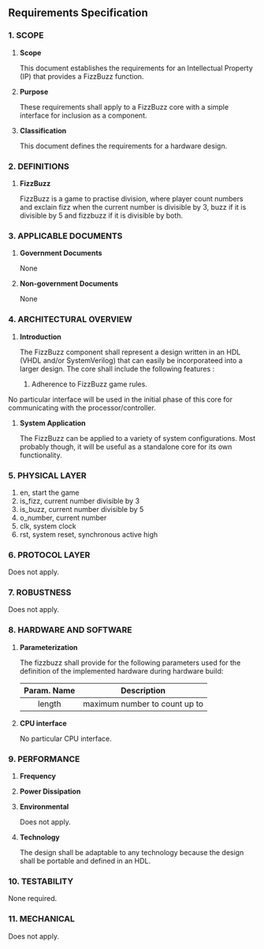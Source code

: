 ## Requirements Specification


### 1. SCOPE

1. **Scope**

   This document establishes the requirements for an Intellectual Property (IP) that provides a FizzBuzz function.
1. **Purpose**
 
   These requirements shall apply to a FizzBuzz core with a simple interface for inclusion as a component.
1. **Classification**
    
   This document defines the requirements for a hardware design.


### 2. DEFINITIONS

1. **FizzBuzz**

   FizzBuzz is a game to practise division, where player count numbers and exclain fizz when the current number is divisible by 3, buzz if it is divisible by 5 and fizzbuzz if it is divisible by both.
   

### 3. APPLICABLE DOCUMENTS 

1. **Government Documents**

   None
1. **Non-government Documents**

   None


### 4. ARCHITECTURAL OVERVIEW

1. **Introduction**

   The FizzBuzz component shall represent a design written in an HDL (VHDL and/or SystemVerilog) that can easily be incorporateed into a larger design. The core shall include the following features : 
     1. Adherence to FizzBuzz game rules.

No particular interface will be used in the initial phase of this core for communicating with the processor/controller.

1. **System Application**
   
    The FizzBuzz can be applied to a variety of system configurations. Most probably though, it will be useful as a standalone core for its own functionality.

### 5. PHYSICAL LAYER

1. en, start the game
5. is_fizz, current number divisible by 3
6. is_buzz, current number divisible by 5
8. o_number, current number 
7. clk, system clock
8. rst, system reset, synchronous active high

### 6. PROTOCOL LAYER

Does not apply. 

### 7. ROBUSTNESS

Does not apply.

### 8. HARDWARE AND SOFTWARE

1. **Parameterization**

   The fizzbuzz shall provide for the following parameters used for the definition of the implemented hardware during hardware build:

   | Param. Name | Description |
   | :------: | :------: |
   | length | maximum number to count up to |

 

1. **CPU interface**

   No particular CPU interface.


### 9. PERFORMANCE

1. **Frequency**
1. **Power Dissipation**
1. **Environmental**
 
   Does not apply.
1. **Technology**

   The design shall be adaptable to any technology because the design shall be portable and defined in an HDL.

### 10. TESTABILITY
None required.

### 11. MECHANICAL
Does not apply.
